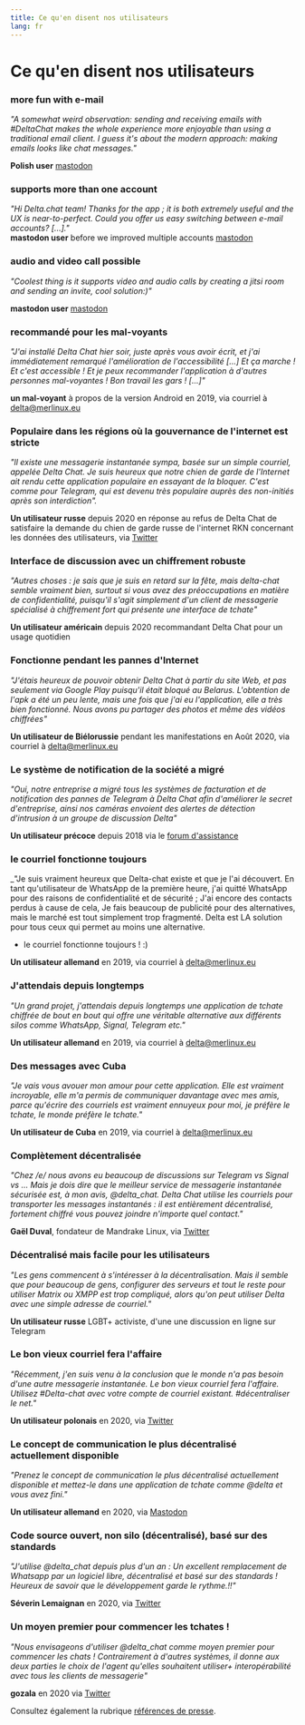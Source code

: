 ```yaml
---
title: Ce qu'en disent nos utilisateurs
lang: fr
---
```


# Ce qu'en disent nos utilisateurs

### more fun with e-mail

_"A somewhat weird observation: sending and receiving emails with #DeltaChat makes the whole experience more enjoyable than using a traditional email client. I guess it's about the modern approach: making emails looks like chat messages."_

**Polish user** [mastodon](https://101010.pl/@michal/107107322703871076)

### supports more than one account

_"Hi Delta.chat team! Thanks for the app ; it is both extremely useful and the UX is near-to-perfect. Could you offer us easy switching between e-mail accounts? [...]."_  
**mastodon user** before we improved multiple accounts [mastodon](https://oc.todon.fr/@borispaing/106607795144753681)

### audio and video call possible

_"Coolest thing is it supports video and audio calls by creating a jitsi room and sending an invite, cool solution:)"_

**mastodon user** [mastodon](https://masto.1146.nohost.me/@lps/106303722917783273)  

### recommandé pour les mal-voyants

_"J'ai installé Delta Chat hier soir, juste après vous avoir écrit, et j'ai immédiatement remarqué l'amélioration de l'accessibilité [...] Et ça marche ! Et c'est accessible ! Et je peux recommander l'application à d'autres personnes mal-voyantes ! 
Bon travail les gars ! [...]"_

**un mal-voyant** à propos de la version Android en 2019, via courriel à delta@merlinux.eu

### Populaire dans les régions où la gouvernance de l'internet est stricte

_"ll existe une messagerie instantanée sympa, basée sur un simple courriel, appelée Delta Chat. Je suis heureux que notre chien de garde de l'Internet ait rendu cette application populaire en essayant de la bloquer. C'est comme pour Telegram, qui est devenu très populaire auprès des non-initiés après son interdiction"._ 

**Un utilisateur russe** depuis 2020 en réponse au refus de Delta Chat de satisfaire la demande du chien de garde russe de l'internet RKN concernant les données des utilisateurs, via [Twitter](https://twitter.com/Alex0s/status/1256841124427313153)

### Interface de discussion avec un chiffrement robuste

_"Autres choses : je sais que je suis en retard sur la fête, mais delta-chat semble vraiment bien, surtout si vous avez des préoccupations en matière de confidentialité, puisqu'il s'agit simplement d'un client de messagerie spécialisé à chiffrement fort qui présente une interface de tchate"_

**Un utilisateur américain** depuis 2020 recommandant Delta Chat pour un usage quotidien

### Fonctionne pendant les pannes d'Internet

_"J'étais heureux de pouvoir obtenir Delta Chat à partir du site Web, et pas seulement via Google Play puisqu'il était bloqué au Belarus. L'obtention de l'apk a été un peu lente, mais une fois que j'ai eu l'application, elle a très bien fonctionné. Nous avons pu partager des photos et même des vidéos chiffrées"_ 

**Un utilisateur de Biélorussie** pendant les manifestations en Août 2020, via courriel à  delta@merlinux.eu

### Le système de notification de la société a migré

_"Oui, notre entreprise a migré tous les systèmes de facturation et de notification des pannes de Telegram à Delta Chat afin d'améliorer le secret d'entreprise, ainsi nos caméras envoient des alertes de détection d'intrusion à un groupe de discussion Delta"_

**Un utilisateur précoce** depuis 2018 via le [forum d'assistance](https://support.delta.chat/t/clear-chat-function/163/8)


### le courriel fonctionne toujours

_"Je suis vraiment heureux que Delta-chat existe et que je l'ai découvert.
En tant qu'utilisateur de WhatsApp de la première heure, j'ai quitté WhatsApp pour des raisons de confidentialité et de sécurité ;
J'ai encore des contacts perdus à cause de cela,
Je fais beaucoup de publicité pour des alternatives, mais le marché est tout simplement trop fragmenté.
Delta est LA solution pour tous ceux qui permet au moins une alternative.
- le courriel fonctionne toujours ! :)

**Un utilisateur allemand** en 2019, via courriel à delta@merlinux.eu


### J'attendais depuis longtemps

_"Un grand projet, j'attendais depuis longtemps une application de tchate chiffrée de bout en bout qui offre une véritable alternative aux différents silos comme WhatsApp, Signal, Telegram etc."_

**Un utilisateur allemand** en 2019, via courriel à delta@merlinux.eu


### Des messages avec Cuba

_"Je vais vous avouer mon amour pour cette application.
Elle est vraiment incroyable, elle m'a permis de communiquer davantage avec mes amis, parce qu'écrire des courriels est vraiment ennuyeux pour moi, je préfère le tchate, le monde préfère le tchate."_

**Un utilisateur de Cuba** en 2019, via courriel à delta@merlinux.eu


### Complètement décentralisée

_"Chez /e/ nous avons eu beaucoup de discussions sur Telegram vs Signal vs ... 
Mais je dois dire que le meilleur service de messagerie instantanée sécurisée est, à mon avis, @delta_chat.
Delta Chat utilise les courriels pour transporter les messages instantanés : 
il est entièrement décentralisé, fortement chiffré vous pouvez joindre n'importe quel contact."_

**Gaël Duval**, fondateur de Mandrake Linux, via [Twitter](https://twitter.com/gael_duval/status/1122906779002777600)

### Décentralisé mais facile pour les utilisateurs

_"Les gens commencent à s'intéresser à la décentralisation. Mais il semble que pour beaucoup de gens, configurer des serveurs et tout le reste pour utiliser Matrix ou XMPP est trop compliqué, alors qu'on peut utiliser Delta avec une simple adresse de courriel."_

**Un utilisateur russe** LGBT+ activiste, d'une une discussion en ligne sur Telegram

### Le bon vieux courriel fera l'affaire

_"Récemment, j'en suis venu à la conclusion que le monde n'a pas besoin d'une autre messagerie instantanée.
Le bon vieux courriel fera l'affaire.
Utilisez #Delta-chat avec votre compte de courriel existant. #décentraliser le net."_

**Un utilisateur polonais** en 2020, via [Twitter](https://twitter.com/MichalNarecki/status/1280820973902745600)


### Le concept de communication le plus décentralisé actuellement disponible

_"Prenez le concept de communication le plus décentralisé actuellement disponible et mettez-le dans une application de tchate comme @delta et vous avez fini."_

**Un utilisateur allemand** en 2020, via [Mastodon](https://mastodon.bayern/@binaryflo85/103273050438673883)


### Code source ouvert, non silo (décentralisé), basé sur des standards

_"J'utilise @delta_chat depuis plus d'un an :
Un excellent remplacement de Whatsapp par un logiciel libre, décentralisé et basé sur des standards !
Heureux de savoir que le développement garde le rythme.!!"_

**Séverin Lemaignan** en 2020, via [Twitter](https://twitter.com/skadge/status/1276515066393878529)


### Un moyen premier pour commencer les tchates !

_"Nous envisageons d'utiliser @delta_chat comme moyen premier pour commencer les chats !
Contrairement à d'autres systèmes, il donne aux deux parties le choix de l'agent qu'elles souhaitent utiliser+
interopérabilité avec tous les clients de messagerie"_

**gozala** en 2020 via [Twitter](https://twitter.com/gozala/status/1281346020664729600)


Consultez également la rubrique [références de presse](references).
